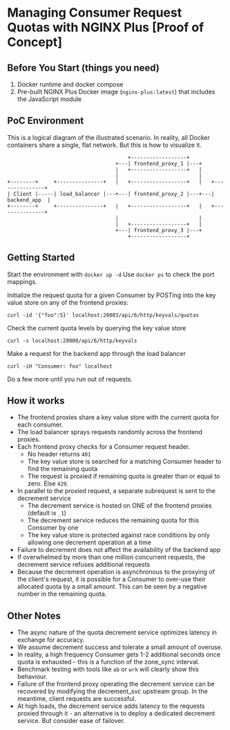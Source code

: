 Managing Consumer Request Quotas with NGINX Plus [Proof of Concept]
===================================================================

Before You Start (things you need)
----------------------------------
1. Docker runtime and docker compose
2. Pre-built NGINX Plus Docker image (`nginx-plus:latest`) that includes the JavaScript module

PoC Environment
---------------
This is a logical diagram of the illustrated scenario. In reality, all Docker containers
share a single, flat network. But this is how to visualize it.

```
                                       +------------------+
                                   +---| frontend_proxy_1 |---+
                                   |   +------------------+   |
                                   |                          |
+--------+     +---------------+   |   +------------------+   |   +---------------+
| Client |-----| load_balancer |---+---| frontend_proxy_2 |---+---|  backend_app  |
+--------+     +---------------+   |   +------------------+   |   +---------------+
                                   |                          |
                                   |   +------------------+   |
                                   +---| frontend_proxy_3 |---+
                                       +------------------+
```

Getting Started
---------------
Start the environment with `docker up -d`
Use `docker ps` to check the port mappings.

Initialize the request quota for a given Consumer by POSTing into the key value store on any of the frontend proxies:
```
curl -id '{"foo":5}' localhost:20003/api/6/http/keyvals/quotas
```

Check the current quota levels by querying the key value store
```
curl -s localhost:20000/api/6/http/keyvals
```

Make a request for the backend app through the load balancer
```
curl -iH "Consumer: foo" localhost
```

Do a few more until you run out of requests.

How it works
------------
* The frontend proxies share a key value store with the current quota for each consumer.
* The load balancer sprays requests randomly across the frontend proxies.
* Each frontend proxy checks for a Consumer request header.
  - No header returns `401`
  - The key value store is searched for a matching Consumer header to find the remaining quota
  - The request is proxied if remaining quota is greater than or equal to zero. Else `429`.
* In parallel to the proxied request, a separate subrequest is sent to the decrement service
  - The decrement service is hosted on ONE of the frontend proxies (default is `_1`)
  - The decrement service reduces the remaining quota for this Consumer by one
  - The key value store is protected against race conditions by only allowing one decrement
    operation at a time
* Failure to decrement does not affect the availability of the backend app
* If overwhelmed by more than one million concurrent requests, the decrement service refuses additional requests
* Because the decrement operation is asynchronous to the proxying of the client's request,
  it is possible for a Consumer to over-use their allocated quota by a small amount. This can
  be seen by a negative number in the remaining quota.

Other Notes
-----------
- The async nature of the quota decrement service optimizes latency in exchange for accuracy.
- We assume decrement success and tolerate a small amount of overuse.
- In reality, a high frequency Consumer gets 1-2 additional seconds once quota is exhausted - this is a function of the zone_sync interval.
- Benchmark testing with tools like `ab` or `wrk` will clearly show this behaviour.
- Failure of the frontend proxy operating the decrement service can be recovered by modifying the decrement_svc upstream group. In the meantime, client requests are successful.
- At high loads, the decrement service adds latency to the requests proxied through it - an
alternative is to deploy a dedicated decrement service. But consider ease of failover.
